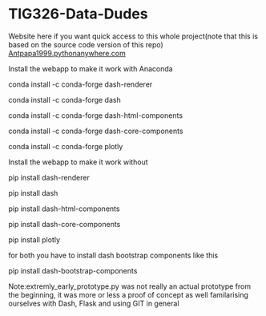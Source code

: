 # TIG326-Data-Dudes

Website here if you want quick access to this whole project(note that this is based on the source code version of this repo)
[Antpapa1999.pythonanywhere.com](https://antpapa1999.pythonanywhere.com/)

Install the webapp to make it work with Anaconda

conda install -c conda-forge dash-renderer 

conda install -c conda-forge dash 

conda install -c conda-forge dash-html-components 

conda install -c conda-forge dash-core-components

conda install -c conda-forge plotly

Install the webapp to make it work without

pip install dash-renderer

pip install dash  

pip install dash-html-components 

pip install dash-core-components

pip install plotly

for both you have to install dash bootstrap components like this

pip install dash-bootstrap-components

Note:extremly_early_prototype.py was not really an actual prototype from the beginning, it was more or less a proof of concept as well familarising ourselves with Dash, Flask and using GIT in general

